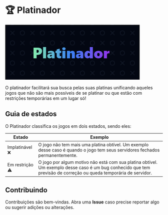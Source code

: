 # 🏆 Platinador

![Logo](./src/assets/logo.png)

O platinador facilitará sua busca pelas suas platinas unificando aqueles jogos que não são mais possíveis de se platinar ou que estão com restrições temporárias em um lugar só!

## Guia de estados

O Platinador classifica os jogos em dois estados, sendo eles:

| Estado | Exemplo |
|--|--|
|Implatinável ❌|O jogo não tem mais uma platina obtível. Um exemplo desse caso é quando o jogo tem seus servidores fechados permanentemente.|
|Em restrição ⚠|O jogo por algum motivo não está com sua platina obtível. Um exemplo desse caso é um bug conhecido que tem previsão de correção ou queda temporária de servidor.|

## Contribuindo
Contribuições são bem-vindas. Abra uma **Issue** caso precise reportar algo ou sugerir adições ou alterações.